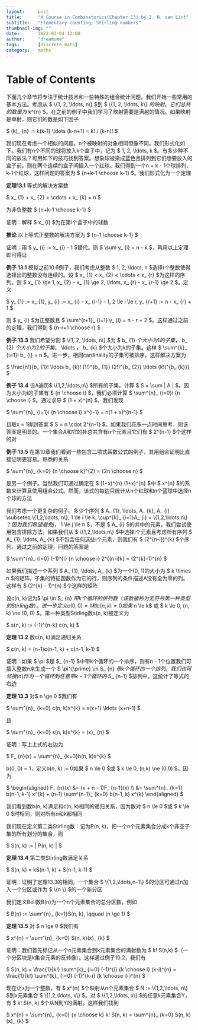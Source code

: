 ```yaml
---
layout:     post
title:      "A Course in Combinatorics(Chapter 13) by J. H. van Lint"
subtitle:   "Elementary counting; Stirling numbers"
thumbnail-img: ""
date:       2022-03-04 13:00
author:     "dreamume"
tags: 		[discrete math]
category:   maths
---
```

<head>
    <script src="https://cdn.mathjax.org/mathjax/latest/MathJax.js?config=TeX-AMS-MML_HTMLorMML" type="text/javascript"></script>
    <script type="text/x-mathjax-config">
        MathJax.Hub.Config({
            tex2jax: {
            skipTags: ['script', 'noscript', 'style', 'textarea', 'pre'],
            inlineMath: [['$','$']]
            }
        });
    </script>
</head>

# Table of Contents



下面几个章节将专注于统计技术和一些特殊的组合统计问题。我们开始一些常用的基本方法。考虑从 $ \\{1, 2, \\ldots, n\\} $到 $ \\{1, 2, \\ldots, k\\} $的映射。它们总共的数量为$ k^{n} $。在之前的例子中我们学习了映射需要是满射的情况。如果映射是单射，则它们的数是如下因子

$ (k)_ {n} := k(k-1) \\ldots (k-n+1) = k! / (k-n)! $

我们现在考虑一个相似的问题。n个被映射的对象相同但像不同。我们形式化如下。我们有n个不同的球将放入k个盒子中，记为 $ 1, 2, \\ldots, k $。有多少种不同的放法？可用如下的技巧找到答案。想象球被染成蓝色且排列到它们想要放入的盒子前。则在两个连续的盒子间插入一个红球。我们得到一个n + k - 1个球排列，k-1个红球，这样问题的答案为 $ {n+k-1 \\choose k-1} $。我们形式化为一个定理

**定理13.1** 等式的解决方案数

$ x_ {1} + x_ {2} + \\cdots + x_ {k} = n $

为非负整数 $ {n+k-1 \\choose k-1} $

证明：解释 $ x_ {i} $为在第i个盒子中的球数

**推论** 以上等式正整数的解决方案为 $ {n-1 \\choose k-1} $

证明：用 $ y_ {i} := x_ {i} - 1 $替代。则 $ \\sum y_ {i} = n - k $，再用以上定理即可得证

**例子 13.1** 模拟之前10.6例子，我们考虑从整数 $ 1, 2, \\ldots, n $选择r个整数使得选择出的整数没有连续的。设 $ x_ {1} < x_ {2} < \\cdots < x_ {r} $为这样的序列。则 $ x_ {1} \\ge 1, x_ {2} - x_ {1} \\ge 2, \\ldots, x_ {r} - x_ {r-1} \\ge 2 $。定义

$ y_ {1} := x_ {1}, y_ {i} := x_ {i} - x_ {i-1} - 1, 2 \\le i \\le r, y_ {r+1} := n - x_ {r} + 1 $

则 $ y_ {i} $为正整数且 $ \\sum^{r+1}_ {i=1} y_ {i} = n - r + 2 $。这样通过之前的定理，我们得到 $ {n-r+1 \\choose r} $

**例子 13.3** 我们希望分割 $ \\{1, 2, \\ldots, n\\} $为 $ b_ {1} $个大小为1的子集，$ b_ {2} $个大小为2的子集，$ \\ldots $，$ b_ {k} $个大小为k的子集。这样 $ \\sum^{k}_ {i=1}i b_ {i} = n $。进一步，相同cardinality的子集可被排序，这样解决方案为

$ \\frac{n!}{b_ {1}! \\ldots b_ {k}! (1!)^{b_ {1}} (2!)^{b_ {2}} \\ldots (k!)^{b_ {k}}} $

**例子 13.4** 设A遍历$ \\{1,2,\\ldots,n\\} $所有的子集。计算 $ S = \\sum \| A \| $。因为大小为i的子集有 $ {n \\choose i} $，我们必须计算 $ \\sum^{n}_ {i=0}i {n \\choose i} $。通过求导 $ (1 + x)^{n} $，我们发现

$ \\sum^{n}_ {i=1}i {n \\choose i} x^{i-1} = n(1 + x)^{n-1} $ 

且取x = 1得到答案 $ S = n \\cdot 2^{n-1} $。如果我们花多一点时间思考，则该答案是明显的。一个集合A和它的补总共含有n个元素且它们有 $ 2^{n-1} $个这样的对

**例子 13.5** 在第10章我们看到一些包含二项式系数公式的例子，其用组合证明比直接证明更容易。熟悉的关系

$ \\sum^{n}_ {k=0} {n \\choose k}^{2} = {2n \\choose n} $

是另一个例子。当然我们可通过确定在 $ (1+x)^{n} (1+x)^{n} $中 $ x^{n} $的系数来计算且使用组合公式。然而，该式的每边只统计从n个红球和n个蓝球中选择n个球的方法

我们考虑一个更复杂的例子。多少个序列 $ A_ {1}, \\ldots, A_ {k}, A_ {i} \\subseteq \\{1,2,\\ldots, n\\}, 1 \\le i \\le k, \\cup^{k}_ {i=1}A_ {i} = \\{1,2,\\ldots,n\\} $？因为我们希望避免j，$ 1 \\le j \\le n $，不是 $ A_ {i} $的并中的元素，我们尝试使用包含排除方法。如果我们从 $ \\{1,2,\\ldots,n\\} $中选择i个元素且考虑所有序列 $ A_ {1}, \\ldots, A_ {k} $不包含任何这些i个元素，则我们有 $ (2^{n-i})^{k} $个序列。通过之前的定理，问题的答案是

$ \\sum^{n}_ {i=0} (-1)^{i} {n \\choose i} 2^{(n-i)k} = (2^{k}-1)^{n} $

如果我们描述一个系列 $ A_ {1}, \\ldots, A_ {k} $为一个(0, 1)的大小为 $ k \\times n $的矩阵，子集的特征函数作为它的行，则序列的条件描述A没有全为零的列。这样有 $ (2^{k} - 1)^{n} $个这样的矩阵

  设c(n, k)记为$ \\pi \\in S_ {n} $带k个循环的排列数（该数被称为无符号第一种类型的Stirling数）。进一步定义c(0, 0) = 1和c(n, k) = 0如果$ n \\le k$ 或 $ k \\le 0, (n, k) \\ne (0, 0) $。第一种类型Stirling数s(n, k)被定义为

$ s(n, k) := (-1)^{n-k} c(n, k) $

**定理 13.2** 数c(n, k)满足递归关系

$ c(n, k) = (n-1)c(n-1, k) + c(n-1, k-1) $

证明：如果 $ \\pi $是 $_ {n-1} $中带k个循环的一个排序，则有n - 1个位置我们可插入整数n来生成一个 $ \\pi^{\\prime} \\in S_ {n} $带k个循环的一个排列。我们也可邻接(n)作为一个循环到任意带k - 1个循环的$ S_ {n-1} $排列中。这统计了等式的右边

**定理 13.3** 对$ n \\ge 0 $我们有

$ \\sum^{n}_ {k=0} c(n, k)x^{k} = x(x+1) \\ldots (x+n-1) $

且

$ \\sum^{n}_ {k=0} s(n, k)x^{k} = (x)_ {n} $

证明：写上上式的右边为

$ F_ {n}(x) = \\sum^{n}_ {k=0}b(n, k)x^{k} $

b(0, 0) = 1，定义b(n, k) := 0如果 $ n \\le 0 $或 $ k \\le 0, (n,k) \\ne (0,0) $。因为

$ \\begin{aligned} F_ {n}(x) &= (x + n - 1)F_ {n-1}(x) \\\\ &= \\sum^{n}_ {k=1} b(n-1, k-1) x^{k} + (n-1) \\sum^{n-1}_ {k=0} b(n-1, k) x^{k} \\end{aligned} $

我们看到数b(n, k)满足和c(n, k)相同的递归关系，因为数对 $ n \\le 0 $或 $ k \\le 0 $时相同，则对所有n和k都相同

我们现在定义第二类Stirling数：记为P(n, k)，把一个n个元素集合分成k个非空子集的所有划分的集合，则

$ S(n, k) := \| P(n, k) \| $

**定理 13.4** 第二类Stirling数满足关系

$ S(n, k) = kS(n-1, k) + S(n-1, k-1) $

证明：证明了定理13.3的相同。一个集合 $ \\{1,2,\\ldots,n-1\\} $的分区可通过n加入一个分区或作为 $ \\{n \\} $的一个新分区

我们定义Bell数B(n)为一个n个元素集合的总分区数，例如

$ B(n) := \\sum^{n}_ {k=1}S(n, k), \\qquad (n \\ge 1) $

**定理 13.5** 对 $ n \\ge 0 $我们有

$ x^{n} = \\sum^{n}_ {k=0} S(n, k)(x)_ {k} $

证明：我们首先标记从一个n元素集合到k元素集合的满射数为 $ k! S(n,k) $（一个分区块是k集合元素的反转像）。这样通过例子10.2，我们有

$ S(n, k) = \\frac{1}{k!} \\sum^{k}_ {i=0} (-1)^{i} {k \\choose i} (k-i)^{n} = \\frac{1}{k!} \\sum^{k}_ {i=0} (-1)^{k-i} {k \\choose i} i^{n} $

现在让x为一个整数，有 $ x^{n} $个映射从n个元素集合 $ N := \\{1,2,\\ldots, n\\} $到x元素集合 $ \\{1,2,\\ldots, x\\} $。对 $ \\{1,2,\\ldots, x\\} $的任意k元素集合Y，有 $ k! S(n, k) $个从N到Y的满射。这样我们找到

$ x^{n} = \\sum^{n}_ {k=0} {x \\choose k} k! S(n, k) = \\sum^{n}_ {k=0} S(n, k) (x)_ {k} $
